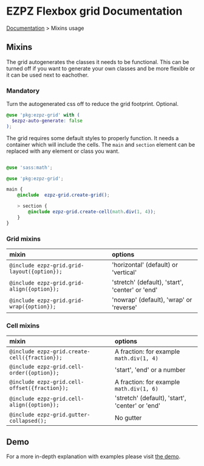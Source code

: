 # EZPZ Flexbox grid Documentation

[Documentation](docs.md) > Mixins usage

## Mixins
The grid autogenerates the classes it needs to be functional. This can be turned off if you want to generate your own classes and be more flexible or it can be used next to eachother.

### Mandatory
Turn the autogenerated css off to reduce the grid footprint. Optional.

```scss
@use 'pkg:ezpz-grid' with (
  $ezpz-auto-generate: false
);
```

The grid requires some default styles to properly function. It needs a container which will include the cells. The `main` and `section` element can be replaced with any element or class you want.

```scss

@use 'sass:math';

@use 'pkg:ezpz-grid';

main {
    @include  ezpz-grid.create-grid();

    > section {
        @include ezpz-grid.create-cell(math.div(1, 4));
    }
}
```

### Grid mixins
| mixin | options |
| :--- | :--- |
| ```@include ezpz-grid.grid-layout({option});``` | 'horizontal' (default) or 'vertical' |
| ```@include ezpz-grid.grid-align({option});``` | 'stretch' (default), 'start', 'center' or 'end' |
| ```@include ezpz-grid.grid-wrap({option});``` | 'nowrap' (default), 'wrap' or 'reverse' |

### Cell mixins
| mixin | options |
| :--- | :--- |
| ```@include ezpz-grid.create-cell({fraction});``` | A fraction: for example `math.div(1, 4)` |
| ```@include ezpz-grid.cell-order({option});``` | 'start', 'end' or a number |
| ```@include ezpz-grid.cell-offset({fraction});``` | A fraction: for example `math.div(1, 6)` |
| ```@include ezpz-grid.cell-align({option});``` | 'stretch' (default), 'start', 'center' or 'end' |
| ```@include ezpz-grid.gutter-collapsed();``` | No gutter |

## Demo
For a more in-depth explanation with examples please visit [the demo](http://vicompany.github.io/ezpz-flexbox-grid/mixins.html).
